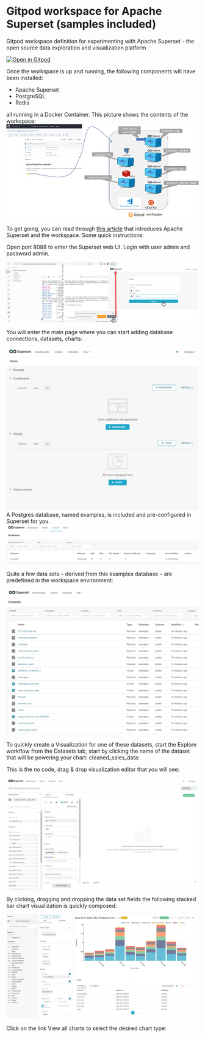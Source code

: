 # Gitpod workspace for Apache Superset (samples included)

Gitpod workspace definition for experimenting with Apache Superset - the open source data exploration and visualization platform

[![Open in Gitpod](https://gitpod.io/button/open-in-gitpod.svg)](https://gitpod.io/#https://github.com/lucasjellema/gitpod-apache-superset)

Once the workspace is up and running, the following components will have been installed:
* Apache Superset
* PostgreSQL 
* Redis

all running in a Docker Container. This picture shows the contents of the workspace:
![](images/workspace-architecture.png)  

To get going, you can read through [this article](https://technology.amis.nl/data-analytics/getting-started-working-with-apache-superset-the-open-source-data-exploration-and-visualization-platform/) that introduces Apache Superset and the workspace. Some quick instructions:


Open port 8088 to enter the Superset web UI. Login with user admin and password admin.

![](images/open-port-and-login.png)  

You will enter the main page where you can start adding database connections, datasets, charts:

![](images/main-dashboard.png)  
A Postgres database, named examples, is included and pre-configured in Superset for you. 
![](images/examples-db.png)  

Quite a few data sets – derived from this examples database – are predefined in the workspace environment:

![](images/datasets.png)  

To quickly create a Visualization for one of these datasets, start the Explore workflow from the Datasets tab, start by clicking the name of the dataset that will be powering your chart: cleaned_sales_data: 

This is the no code, drag & drop visualization editor that you will see: 

![](images/viz-editor.png)  

By clicking, dragging and dropping the data set fields the following stacked bar chart visualization is quickly composed:

![](images/stacked-xchart.png)  

Click on the link View all charts to select the desired chart type:

